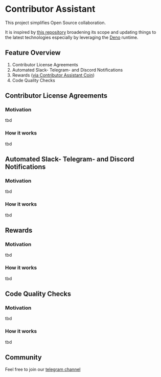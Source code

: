 # Contributor Assistant

This project simplifies Open Source collaboration.  

It is inspired by [this repository](https://github.com/cla-assistant/github-action) broadening its scope and updating things to the latest technologies especially by leveraging the [Deno](https://deno.land) runtime.

## Feature Overview
1. Contributor License Agreements
2. Automated Slack- Telegram- and Discord Notifications
3. Rewards ([via Contributor Assistant Coin](https://bscscan.com/token/0x8339283e2f6f4898fef9ced17e0d0cddada52bb6))
4. Code Quality Checks


## Contributor License Agreements
### Motivation
tbd
### How it works
tbd
## Automated Slack- Telegram- and Discord Notifications

### Motivation
tbd
### How it works
tbd
## Rewards
### Motivation
tbd
### How it works
tbd
## Code Quality Checks
### Motivation
tbd
### How it works
tbd
## Community
Feel free to join our [telegram channel](https://t.me/joinchat/5kLsF25XyJUxYjUy)

